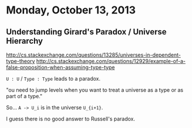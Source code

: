 # Monday, October 13, 2013

## Understanding Girard's Paradox / Universe Hierarchy

http://cs.stackexchange.com/questions/13285/universes-in-dependent-type-theory
http://cs.stackexchange.com/questions/12929/example-of-a-false-proposition-when-assuming-type-type

`U : U` / `Type : Type` leads to a paradox.

"ou need to jump levels when you want to treat a universe as a type or as part
of a type."

So... `A -> U_i` is in the universe `U_{i+1}`.

I guess there is no good answer to Russell's paradox.
